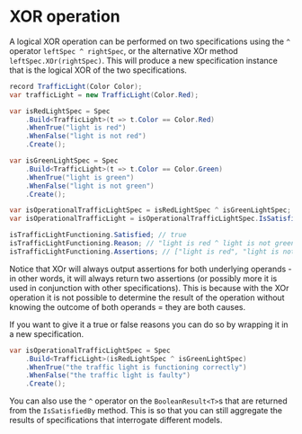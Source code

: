 ﻿# XOR operation

A logical XOR operation can be performed on two specifications using the `^` operator `leftSpec ^ rightSpec`, or the 
alternative XOr method `leftSpec.XOr(rightSpec)`. This will produce a new specification instance that is the logical 
XOR of the two specifications.

```csharp
record TrafficLight(Color Color);
var trafficLight = new TrafficLight(Color.Red);

var isRedLightSpec = Spec
    .Build<TrafficLight>(t => t.Color == Color.Red)
    .WhenTrue("light is red")
    .WhenFalse("light is not red")
    .Create();

var isGreenLightSpec = Spec
    .Build<TrafficLight>(t => t.Color == Color.Green)
    .WhenTrue("light is green")
    .WhenFalse("light is not green")
    .Create();

var isOperationalTrafficLightSpec = isRedLightSpec ^ isGreenLightSpec;
var isOperationalTrafficLight = isOperationalTrafficLightSpec.IsSatisfiedBy(trafficLight);

isTrafficLightFunctioning.Satisfied; // true
isTrafficLightFunctioning.Reason; // "light is red ^ light is not green"
isTrafficLightFunctioning.Assertions; // ["light is red", "light is not green"]
```

Notice that XOr will always output assertions for both underlying operands - in other words, it will always return 
two assertions (or possibly more it is used in conjunction with other specifications). This is because with the XOr 
operation it is not possible to determine the result of the operation without knowing the outcome of both operands = 
they are both causes.

If you want to give it a true or false reasons you can do so by wrapping it in a new specification.

```csharp
var isOperationalTrafficLightSpec = Spec
    .Build<TrafficLight>(isRedLightSpec ^ isGreenLightSpec)
    .WhenTrue("the traffic light is functioning correctly")
    .WhenFalse("the traffic light is faulty")
    .Create();
```

You can also use the `^` operator on the `BooleanResult<T>`s that are returned from the `IsSatisfiedBy` method. This is
so that you can still aggregate the results of specifications that interrogate different models.
